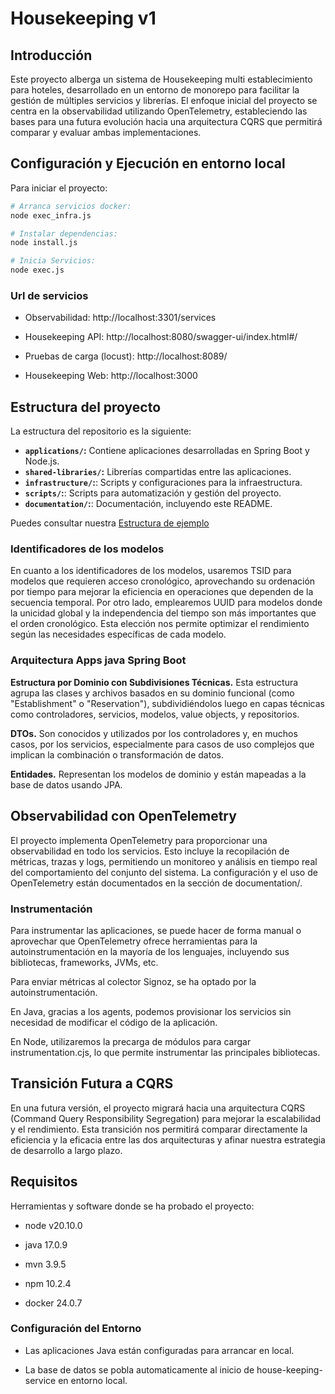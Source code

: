 # Housekeeping v1

## Introducción

Este proyecto alberga un sistema de Housekeeping multi establecimiento para hoteles, desarrollado en un entorno de monorepo para facilitar la gestión de múltiples servicios y librerías. El enfoque inicial del proyecto se centra en la observabilidad utilizando OpenTelemetry, estableciendo las bases para una futura evolución hacia una arquitectura CQRS que permitirá comparar y evaluar ambas implementaciones.

## Configuración y Ejecución en entorno local

Para iniciar el proyecto:

```sh
# Arranca servicios docker:
node exec_infra.js

# Instalar dependencias:
node install.js

# Inicia Servicios:
node exec.js
```

### Url de servicios

- Observabilidad: http://localhost:3301/services

- Housekeeping API: http://localhost:8080/swagger-ui/index.html#/

- Pruebas de carga (locust): http://localhost:8089/

- Housekeeping Web:  http://localhost:3000


## Estructura del proyecto

La estructura del repositorio es la siguiente:

- **`applications/`:** Contiene aplicaciones desarrolladas en Spring Boot y Node.js.
- **`shared-libraries/`:** Librerías compartidas entre las aplicaciones.
- **`infrastructure/`:**: Scripts y configuraciones para la infraestructura.
- **`scripts/`:**: Scripts para automatización y gestión del proyecto.
- **`documentation/`:**: Documentación, incluyendo este README.

Puedes consultar nuestra [Estructura de ejemplo](./documentation/structure.md)

### Identificadores de los modelos

En cuanto a los identificadores de los modelos, usaremos TSID para modelos que requieren acceso cronológico, aprovechando su ordenación por tiempo para mejorar la eficiencia en operaciones que dependen de la secuencia temporal. Por otro lado, emplearemos UUID para modelos donde la unicidad global y la independencia del tiempo son más importantes que el orden cronológico. Esta elección nos permite optimizar el rendimiento según las necesidades específicas de cada modelo.


### Arquitectura Apps java Spring Boot

**Estructura por Dominio con Subdivisiones Técnicas.** Esta estructura agrupa las clases y archivos basados en su dominio funcional (como "Establishment" o "Reservation"), subdividiéndolos luego en capas técnicas como controladores, servicios, modelos, value objects, y repositorios.

**DTOs.** Son conocidos y utilizados por los controladores y, en muchos casos, por los servicios, especialmente para casos de uso complejos que implican la combinación o transformación de datos.

**Entidades.** Representan los modelos de dominio y están mapeadas a la base de datos usando JPA.


## Observabilidad con OpenTelemetry

El proyecto implementa OpenTelemetry para proporcionar una observabilidad en todo los servicios. Esto incluye la recopilación de métricas, trazas y logs, permitiendo un monitoreo y análisis en tiempo real del comportamiento del conjunto del sistema. La configuración y el uso de OpenTelemetry están documentados en la sección de documentation/.

### Instrumentación 

Para instrumentar las aplicaciones, se puede hacer de forma manual o aprovechar que OpenTelemetry ofrece herramientas para la autoinstrumentación en la mayoría de los lenguajes, incluyendo sus bibliotecas, frameworks, JVMs, etc.

Para enviar métricas al colector Signoz, se ha optado por la autoinstrumentación.

En Java, gracias a los agents, podemos provisionar los servicios sin necesidad de modificar el código de la aplicación.

En Node, utilizaremos la precarga de módulos para cargar instrumentation.cjs, lo que permite instrumentar las principales bibliotecas.


## Transición Futura a CQRS
En una futura versión, el proyecto migrará hacia una arquitectura CQRS (Command Query Responsibility Segregation) para mejorar la escalabilidad y el rendimiento. Esta transición nos permitirá comparar directamente la eficiencia y la eficacia entre las dos arquitecturas y afinar nuestra estrategia de desarrollo a largo plazo.

## Requisitos

Herramientas y software donde se ha probado el proyecto:

- node v20.10.0

- java 17.0.9

- mvn 3.9.5

- npm 10.2.4

- docker 24.0.7

### Configuración del Entorno

- Las aplicaciones Java están configuradas para arrancar en local.

- La base de datos se pobla automaticamente al inicio de house-keeping-service en entorno local.




